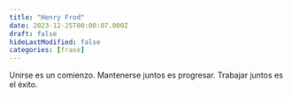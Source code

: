 ```yaml
---
title: "Henry Frod"
date: 2023-12-25T00:00:07.000Z
draft: false
hideLastModified: false
categories: [frase]
---
```


Unirse es un comienzo. Mantenerse juntos es progresar. Trabajar juntos es el éxito.
